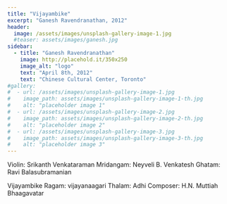 ```yaml
---
title: "Vijayambike"
excerpt: "Ganesh Ravendranathan, 2012"
header:
  image: /assets/images/unsplash-gallery-image-1.jpg
  #teaser: assets/images/ganesh.jpg
sidebar:
  - title: "Ganesh Ravendranathan"
    image: http://placehold.it/350x250
    image_alt: "logo"
    text: "April 8th, 2012"
    text: "Chinese Cultural Center, Toronto"
#gallery:
#  - url: /assets/images/unsplash-gallery-image-1.jpg
#    image_path: assets/images/unsplash-gallery-image-1-th.jpg
#    alt: "placeholder image 1"
#  - url: /assets/images/unsplash-gallery-image-2.jpg
#    image_path: assets/images/unsplash-gallery-image-2-th.jpg
#    alt: "placeholder image 2"
#  - url: /assets/images/unsplash-gallery-image-3.jpg
#    image_path: assets/images/unsplash-gallery-image-3-th.jpg
#    alt: "placeholder image 3"
---
```

Violin: Srikanth Venkataraman
Mridangam: Neyveli B. Venkatesh
Ghatam: Ravi Balasubramanian

Vijayambike
Ragam: vijayanaagari
Thalam: Adhi
Composer: H.N. Muttiah Bhaagavatar
